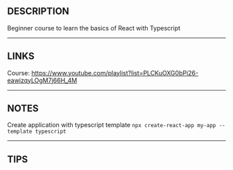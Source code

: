 ## DESCRIPTION
Beginner course to learn the basics of React with Typescript

---
## LINKS
Course: https://www.youtube.com/playlist?list=PLCKuOXG0bPi26-eawizqyLOgM7j66H_4M

---
## NOTES
Create application with typescript template
` npx create-react-app my-app --template typescript `

---
## TIPS
